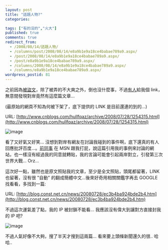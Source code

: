 ```yaml
---
layout: post
title: "話題人物?"
categories:

tags: ["有的沒的","火大"]
published: true
comments: true
redirect_from:
  - /2008/08/14/話題人物/
  - /columns/post/2008/08/14/e8a9b1e9a18ce4babae789a9.aspx/
  - /post/2008/08/14/e8a9b1e9a18ce4babae789a9.aspx/
  - /post/e8a9b1e9a18ce4babae789a9.aspx/
  - /columns/2008/08/14/e8a9b1e9a18ce4babae789a9.aspx/
  - /columns/e8a9b1e9a18ce4babae789a9.aspx/
wordpress_postid: 81
---
```


之前因為[被盜文](http://columns.chicken-house.net/post/e5be88e68ab1e6ad89efbc8ce69cace7ab99e4b88de6ada1e8bf8ee4be86e887aa-e799bee5baa6-(Baiducom)-e79a84e8a8aae5aea2-!!.aspx)，除了被弄的不大爽之外，倒也沒什麼事，不過[有人](http://esserei.chicken-house.net/)給我個 link，無意間發現對岸竟然有這麼篇文章...

(最原始的網頁不知為何被下架了，底下提供的 LINK 是目前還連的到的...)

URL: [http://www.cnblogs.com/hullfqaz/archive/2008/07/28/1254315.html](http://www.cnblogs.com/hullfqaz/archive/2008/07/28/1254315.html)

![image](/images/2008-08-14-trending-figure/image_3.png)

看了又好氣又好笑... 沒想到對岸有網友在討論我碰到的事件啊，底下還真的有人回應批評百度...。[前同事](http://www.wretch.cc/blog/kevinfan0908) 在 MSN 跟我打屁，說這篇引用我的事例來討論的網站，也一樣沒有經過我的同意就轉貼，我的言論可能會引起兩岸對立，引發第三次世界大戰... Orz...

這次好一點，雖然也是原文照貼我的文章，至少是全文照貼，頭尾都留著，LINK 也留著，沒有很 "自動" 的翻成簡體中文...後來好奇用相關關鑑字再去 GOOGLE 找看看，多找到一篇:

URL: [http://blog.const.net.cn/news/20080728/ec3b4ba924bde2b4.htm](http://blog.const.net.cn/news/20080728/ec3b4ba924bde2b4.htm)

不過這次運氣差了點，我的 IP 被封鎖不能看... 我應該沒有偉大到讓對方直接封我的 IP 吧?

![image](/images/2008-08-14-trending-figure/image_6.png)

不過人氣好像不大夠，搜了半天才搜到這兩篇... 看來要上頭條新聞還久的很.. 哈哈..

